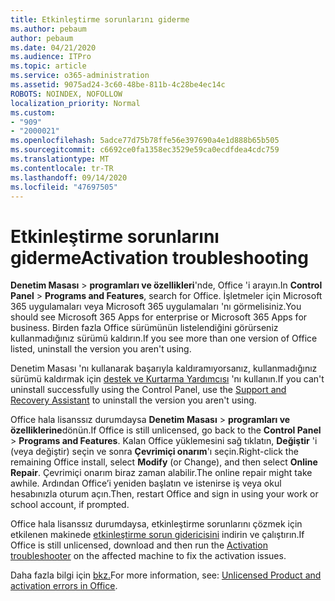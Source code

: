 ```yaml
---
title: Etkinleştirme sorunlarını giderme
ms.author: pebaum
author: pebaum
ms.date: 04/21/2020
ms.audience: ITPro
ms.topic: article
ms.service: o365-administration
ms.assetid: 9075ad24-3c60-48be-811b-4c28be4ec14c
ROBOTS: NOINDEX, NOFOLLOW
localization_priority: Normal
ms.custom:
- "909"
- "2000021"
ms.openlocfilehash: 5adce77d75b78ffe56e397690a4e1d888b65b505
ms.sourcegitcommit: c6692ce0fa1358ec3529e59ca0ecdfdea4cdc759
ms.translationtype: MT
ms.contentlocale: tr-TR
ms.lasthandoff: 09/14/2020
ms.locfileid: "47697505"
---
```

# <a name="activation-troubleshooting"></a><span data-ttu-id="63ff5-102">Etkinleştirme sorunlarını giderme</span><span class="sxs-lookup"><span data-stu-id="63ff5-102">Activation troubleshooting</span></span>

<span data-ttu-id="63ff5-103">**Denetim Masası** \> **programları ve özellikleri**'nde, Office 'i arayın.</span><span class="sxs-lookup"><span data-stu-id="63ff5-103">In **Control Panel** \> **Programs and Features**, search for Office.</span></span> <span data-ttu-id="63ff5-104">İşletmeler için Microsoft 365 uygulamaları veya Microsoft 365 uygulamaları 'nı görmelisiniz.</span><span class="sxs-lookup"><span data-stu-id="63ff5-104">You should see Microsoft 365 Apps for enterprise or Microsoft 365 Apps for business.</span></span> <span data-ttu-id="63ff5-105">Birden fazla Office sürümünün listelendiğini görürseniz kullanmadığınız sürümü kaldırın.</span><span class="sxs-lookup"><span data-stu-id="63ff5-105">If you see more than one version of Office listed, uninstall the version you aren't using.</span></span>
  
<span data-ttu-id="63ff5-106">Denetim Masası 'nı kullanarak başarıyla kaldıramıyorsanız, kullanmadığınız sürümü kaldırmak için [destek ve Kurtarma Yardımcısı](https://aka.ms/SARA-OfficeUninstall-Alchemy) 'nı kullanın.</span><span class="sxs-lookup"><span data-stu-id="63ff5-106">If you can't uninstall successfully using the Control Panel, use the [Support and Recovery Assistant](https://aka.ms/SARA-OfficeUninstall-Alchemy) to uninstall the version you aren't using.</span></span>
  
<span data-ttu-id="63ff5-107">Office hala lisanssız durumdaysa **Denetim Masası** \> **programları ve özelliklerine**dönün.</span><span class="sxs-lookup"><span data-stu-id="63ff5-107">If Office is still unlicensed, go back to the **Control Panel** \> **Programs and Features**.</span></span> <span data-ttu-id="63ff5-108">Kalan Office yüklemesini sağ tıklatın, **Değiştir** 'i (veya değiştir) seçin ve sonra **Çevrimiçi onarım**'ı seçin.</span><span class="sxs-lookup"><span data-stu-id="63ff5-108">Right-click the remaining Office install, select **Modify** (or Change), and then select **Online Repair**.</span></span> <span data-ttu-id="63ff5-109">Çevrimiçi onarım biraz zaman alabilir.</span><span class="sxs-lookup"><span data-stu-id="63ff5-109">The online repair might take awhile.</span></span> <span data-ttu-id="63ff5-110">Ardından Office’i yeniden başlatın ve istenirse iş veya okul hesabınızla oturum açın.</span><span class="sxs-lookup"><span data-stu-id="63ff5-110">Then, restart Office and sign in using your work or school account, if prompted.</span></span>
  
<span data-ttu-id="63ff5-111">Office hala lisanssız durumdaysa, etkinleştirme sorunlarını çözmek için etkilenen makinede [etkinleştirme sorun gidericisini](https://aka.ms/SARA-OfficeActivation-Alchemy) indirin ve çalıştırın.</span><span class="sxs-lookup"><span data-stu-id="63ff5-111">If Office is still unlicensed, download and then run the [Activation troubleshooter](https://aka.ms/SARA-OfficeActivation-Alchemy) on the affected machine to fix the activation issues.</span></span>
  
<span data-ttu-id="63ff5-112">Daha fazla bilgi için [bkz.](https://support.office.com/article/0d23d3c0-c19c-4b2f-9845-5344fedc4380)</span><span class="sxs-lookup"><span data-stu-id="63ff5-112">For more information, see: [Unlicensed Product and activation errors in Office](https://support.office.com/article/0d23d3c0-c19c-4b2f-9845-5344fedc4380).</span></span>
